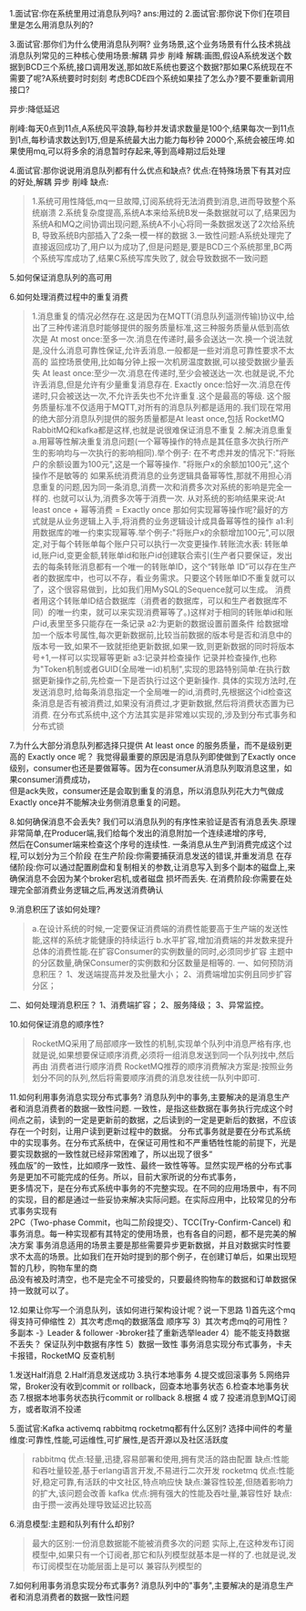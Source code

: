1.面试官:你在系统里用过消息队列吗?
ans:用过的
2.面试官:那你说下你们在项目里是怎么用消息队列的?

3.面试官:那你们为什么使用消息队列啊?
业务场景,这个业务场景有什么技术挑战
消息队列常见的三种核心使用场景:解耦 异步 削峰
解耦:画图,假设A系统发送个数据到BCD三个系统,接口调用发送,那如故E系统也要这个数据?那如果C系统现在不需要了呢?A系统要时时刻刻
考虑BCDE四个系统如果挂了怎么办?要不要重新调用接口?

异步:降低延迟

削峰:每天0点到11点,A系统风平浪静,每秒并发请求数量是100个,结果每次一到11点到1点,每秒请求数达到1万,但是系统最大出力能力每秒钟
2000个,系统会被压垮.如果使用mq,可以将多余的消息暂时存起来,等到高峰期过后处理

4.面试官:那你说说用消息队列都有什么优点和缺点?
优点:在特殊场景下有其对应的好处,解耦 异步 削峰
缺点:
>1.系统可用性降低,mq一旦故障,订阅系统将无法消费到消息,进而导致整个系统崩溃
>2.系统复杂度提高,系统A本来给系统B发一条数据就可以了,结果因为系统A和MQ之间协调出现问题,系统A不小心将同一条数据发送了2次给系统B,
> 导致系统B内部插入了2条一模一样的数据
>3.一致性问题:A系统处理完了直接返回成功了,用户以为成功了,但是问题是,要是BCD三个系统那里,BC两个系统写库成功了,结果C系统写库失败了,
> 就会导致数据不一致问题

5.如何保证消息队列的高可用

6.如何处理消费过程中的重复消费
>1.消息重复的情况必然存在.这是因为在MQTT(消息队列遥测传输)协议中,给出了三种传递消息时能够提供的服务质量标准,这三种服务质量从低到高依次是
> At most once:至多一次.消息在传递时,最多会送达一次.换一个说法就是,没什么消息可靠性保证,允许丢消息.一般都是一些对消息可靠性要求不太高的
> 监控场景使用,比如每分钟上报一次机房温度数据,可以接受数据少量丢失
> At least once:至少一次.消息在传递时,至少会被送达一次.也就是说,不允许丢消息,但是允许有少量重复消息存在.
> Exactly once:恰好一次.消息在传递时,只会被送达一次,不允许丢失也不允许重复.这个是最高的等级.
> 这个服务质量标准不仅适用于MQTT,对所有的消息队列都是适用的.我们现在常用的绝大部分消息队列提供的服务质量都是At least once,包括
> RocketMQ RabbitMQ和kafka都是这样,也就是说很难保证消息不重复
> 2.解决消息重复
> a.用幂等性解决重复消息问题(一个幂等操作的特点是其任意多次执行所产生的影响均与一次执行的影响相同).举个例子:
> 在不考虑并发的情况下:"将账户的余额设置为100元",这是一个幂等操作.
> "将账户x的余额加100元",这个操作不是敏等的
> 如果系统消费消息的业务逻辑具备幂等性,那就不用担心消息重复的问题,因为同一条消息,消费一次和消费多次对系统的影响是完全一样的.
> 也就可以认为,消费多次等于消费一次.
> 从对系统的影响结果来说:At least once + 幂等消费 = Exactly once
> 那如何实现幂等操作呢?最好的方式就是从业务逻辑上入手,将消费的业务逻辑设计成具备幂等性的操作
> a1:利用数据库的唯一约束实现幂等.举个例子:"将账户x的余额增加100元",可以限定,对于每个转账单每个账户只可以执行一次变更操作.转账流水表:
> 转账单id,账户id,变更金额,转账单id和账户id创建联合索引(生产者只要保证，发出去的每条转账消息都有一个唯一的转账单ID，这个“转账单 ID”可以存在生产者的数据库中，也可以不存，看业务需求。只要这个转账单ID不重复就可以了，这个很容易做到，比如我们用MySQL的Sequence就可以生成。
消费者用这个转账单ID结合数据库（消费者的数据库，可以和生产者数据库不同）的唯一约束，就可以来实现消费幂等了。)这样对于相同的转账单id和账户id,表里至多只能存在一条记录
> a2:为更新的数据设置前置条件
> 给数据增加一个版本号属性,每次更新数据前,比较当前数据的版本号是否和消息中的版本号一致,如果不一致就拒绝更新数据,如果一致,则更新数据的同时将版本号+1,一样可以实现幂等更新
> a3:记录并检查操作
> 记录并检查操作,也称为"Token机制或者GUID(全局唯一id)机制",实现的思路特别简单:在执行数据更新操作之前,先检查一下是否执行过这个更新操作.
> 具体的实现方法时,在发送消息时,给每条消息指定一个全局唯一的id,消费时,先根据这个id检查这条消息是否有被消费过,如果没有消费过,才更新数据,然后将消费状态置为已消费.
> 在分布式系统中,这个方法其实是非常难以实现的,涉及到分布式事务和分布式锁

7.为什么大部分消息队列都选择只提供 At least once 的服务质量，而不是级别更高的 Exactly once 呢？
我觉得最重要的原因是消息队列即使做到了Exactly once级别，consumer也还是要做幂等。因为在consumer从消息队列取消息这里，如果consumer消费成功，  
但是ack失败，consumer还是会取到重复的消息，所以消息队列花大力气做成Exactly once并不能解决业务侧消息重复的问题。

8.如何确保消息不会丢失?
我们可以消息队列的有序性来验证是否有消息丢失.原理非常简单,在Producer端,我们给每个发出的消息附加一个连续递增的序号,  
然后在Consumer端来检查这个序号的连续性.
一条消息从生产到消费完成这个过程,可以划分为三个阶段
在生产阶段:你需要捕获消息发送的错误,并重发消息
在存储阶段:你可以通过配置刷盘和复制相关的参数,让消息写入到多个副本的磁盘上,来确保消息不会因为某个broker宕机,或者磁盘
损坏而丢失.
在消费阶段:你需要在处理完全部消费业务逻辑之后,再发送消费确认

9.消息积压了该如何处理?
>a.在设计系统的时候,一定要保证消费端的消费性能要高于生产端的发送性能,这样的系统才能健康的持续运行
>b.水平扩容,增加消费端的并发数来提升总体的消费性能.在扩容Consumer的实例数量的同时,必须同步扩容
> 主题中的分区数量,确保Consumer的实例数和分区数量是相等的.
> 一、如何预防消息积压？
1、发送端提高并发及批量大小；
2、消费端增加实例且同步扩容分区；

二、如何处理消息积压？
1、消费端扩容；
2、服务降级；
3、异常监控。

10.如何保证消息的顺序性?
>RocketMQ采用了局部顺序一致性的机制,实现单个队列中消息严格有序,也就是说,如果想要保证顺序消费,必须将一组消息发送到同一个队列找中,然后再由
> 消费者进行顺序消费
> RocketMQ推荐的顺序消费解决方案是:按照业务划分不同的队列,然后将需要顺序消费的消息发往统一队列中即可.

11.如何利用事务消息实现分布式事务?
消息队列中的事务,主要解决的是消息生产者和消息消费者的数据一致性问题.
一致性，是指这些数据在事务执行完成这个时间点之前，读到的一定是更新前的数据，之后读到的一定是更新后的数据，不应该存在一个时刻，让用户读到更新过程中的数据。
分布式事务就是要在分布式系统中的实现事务。在分布式系统中，在保证可用性和不严重牺牲性能的前提下，光是要实现数据的一致性就已经非常困难了，所以出现了很多“  
残血版”的一致性，比如顺序一致性、最终一致性等等。显然实现严格的分布式事务是更加不可能完成的任务。所以，目前大家所说的分布式事务，  
更多情况下，是在分布式系统中事务的不完整实现。在不同的应用场景中，有不同的实现，目的都是通过一些妥协来解决实际问题。在实际应用中，比较常见的分布式事务实现有  
 2PC（Two-phase Commit，也叫二阶段提交）、TCC(Try-Confirm-Cancel) 和事务消息。每一种实现都有其特定的使用场景，也有各自的问题，都不是完美的解决方案
事务消息适用的场景主要是那些需要异步更新数据，并且对数据实时性要求不太高的场景。比如我们在开始时提到的那个例子，在创建订单后，如果出现短暂的几秒，购物车里的商  
品没有被及时清空，也不是完全不可接受的，只要最终购物车的数据和订单数据保持一致就可以了。

12.如果让你写一个消息队列，该如何进行架构设计呢？说一下思路
1)首先这个mq得支持可伸缩性
2）其次考虑mq的数据落盘 顺序写
3）其次考虑mq的可用性？ 多副本 -》Leader & follower -》broker挂了重新选举leader
4）能不能支持数据不丢失？ 保证队列中数据有序性
5）数据一致性 事务消息实现分布式事务，卡夫卡报错，RocketMQ 反查机制




1.发送Half消息
2.Half消息发送成功
3.执行本地事务
4.提交或回滚事务
5.网络异常，Broker没有收到commit or rollback，回查本地事务状态
6.检查本地事务状态
7.根据本地事务状态执行commit or rollback
8.根据 4 或 7 投递消息到MQ订阅方，或者取消不投递



5.面试官:Kafka activemq rabbitmq rocketmq都有什么区别?
选择中间件的考量维度:可靠性,性能,可运维性,可扩展性,是否开源以及社区活跃度
> rabbitmq
> 优点:轻量,迅捷,容易部署和使用,拥有灵活的路由配置
> 缺点:性能和吞吐量较差,基于erlang语言开发,不易进行二次开发
> rocketmq
> 优点:性能好,稳定可靠,有活跃的中文社区,特点响应快
> 缺点:兼容性较差,但随着影响力的扩大,该问题会改善
> kafka
> 优点:拥有强大的性能及吞吐量,兼容性好
> 缺点:由于攒一波再处理导致延迟比较高

6.消息模型:主题和队列有什么却别?
> 最大的区别:一份消息数据能不能被消费多次的问题
> 实际上,在这种发布订阅模型中,如果只有一个订阅者,那它和队列模型就基本是一样的了.也就是说,发布订阅模型在功能层面上是可以
> 兼容队列模型的


7.如何利用事务消息实现分布式事务?
消息队列中的"事务",主要解决的是消息生产者和消息消费者的数据一致性问题